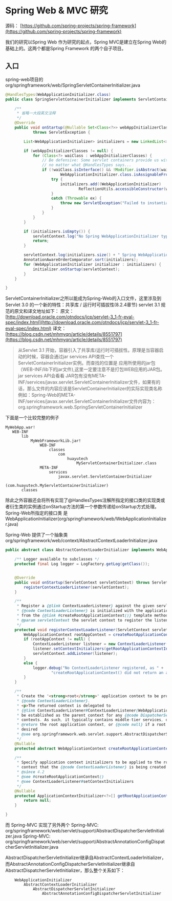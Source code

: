 # Spring Web & MVC 研究

源码：
[https://github.com/spring-projects/spring-framework](https://github.com/spring-projects/spring-framework)

我们的研究以Spring Web 作为研究的起点，Spring MVC是建立在Spring Web的基础上的。这两个都是Spring Framework 的两个自子项目。

## 入口
spring-web项目的 org/springframework/web/SpringServletContainerInitializer.java
```java
@HandlesTypes(WebApplicationInitializer.class)
public class SpringServletContainerInitializer implements ServletContainerInitializer {

	/**
	 * 省略一大段英文注释
	 */
	@Override
	public void onStartup(@Nullable Set<Class<?>> webAppInitializerClasses, ServletContext servletContext)
			throws ServletException {

		List<WebApplicationInitializer> initializers = new LinkedList<>();

		if (webAppInitializerClasses != null) {
			for (Class<?> waiClass : webAppInitializerClasses) {
				// Be defensive: Some servlet containers provide us with invalid classes,
				// no matter what @HandlesTypes says...
				if (!waiClass.isInterface() && !Modifier.isAbstract(waiClass.getModifiers()) &&
						WebApplicationInitializer.class.isAssignableFrom(waiClass)) {
					try {
						initializers.add((WebApplicationInitializer)
								ReflectionUtils.accessibleConstructor(waiClass).newInstance());
					}
					catch (Throwable ex) {
						throw new ServletException("Failed to instantiate WebApplicationInitializer class", ex);
					}
				}
			}
		}

		if (initializers.isEmpty()) {
			servletContext.log("No Spring WebApplicationInitializer types detected on classpath");
			return;
		}

		servletContext.log(initializers.size() + " Spring WebApplicationInitializers detected on classpath");
		AnnotationAwareOrderComparator.sort(initializers);
		for (WebApplicationInitializer initializer : initializers) {
			initializer.onStartup(servletContext);
		}
	}

}
```

ServletContainerInitializer之所以能成为Spring-Web的入口文件，这里涉及到Servlet 3.0 的一个新的特性：共享库 / 运行时可插拔性(8.2.4章节)
servlet 3.1 规范的原文和译文地址如下：
原文：[http://download.oracle.com/otndocs/jcp/servlet-3_1-fr-eval-spec/index.html](http://download.oracle.com/otndocs/jcp/servlet-3_1-fr-eval-spec/index.html)
译文：[https://blog.csdn.net/mhmyqn/article/details/8551797](https://blog.csdn.net/mhmyqn/article/details/8551797)

> 从Servlet 3.1 开始，容器引入了共享库/运行时可插拔性。原理是当容器启动的时候，容器会通过jar services API查找一个ServletContainerInitializer实例。而查找的位置是
> 应用所使用的jar包（WEB-INF/lib下的jar文件),这里一定要注意不是打包WEB应用的JAR包。jar services API会看看
> JAR包有没有META-INF/services/javax.servlet.ServletContainerInitializer文件，如果有的话，那么文件的内容应该是ServletContainerInitializer的实际实现类名称
> 例如：Spring-Web的META-INF/services/javax.servlet.ServletContainerInitializer文件内容为：
> org.springframework.web.SpringServletContainerInitializer

下面是一个比较完整的例子
```
MyWebApp.war!
   WEB-INF
       lib
           MyWebFrameworkLib.jar!
               WEB-INF
                   classes
                       com
                           huayutech
                               MyServletContainerInitializer.class
               META-INF
                   services
                       javax.servlet.ServletContainerInitializer
                           (com.huayutech.MyServletContainerInitializer)
       classes
```

除此之外容器还会将所有实现了@HandlesTypes注解所指定的接口类的实现类或者衍生类的实例通过onStartup方法的第一个参数传递给onStartup方式处理。Spring-Web所指定的接口类
是WebApplicationInitializer(org/springframework/web/WebApplicationInitializer.java)

Spring-Web 提供了一个抽象类
org/springframework/web/context/AbstractContextLoaderInitializer.java
```java
public abstract class AbstractContextLoaderInitializer implements WebApplicationInitializer {

	/** Logger available to subclasses */
	protected final Log logger = LogFactory.getLog(getClass());


	@Override
	public void onStartup(ServletContext servletContext) throws ServletException {
		registerContextLoaderListener(servletContext);
	}

	/**
	 * Register a {@link ContextLoaderListener} against the given servlet context. The
	 * {@code ContextLoaderListener} is initialized with the application context returned
	 * from the {@link #createRootApplicationContext()} template method.
	 * @param servletContext the servlet context to register the listener against
	 */
	protected void registerContextLoaderListener(ServletContext servletContext) {
		WebApplicationContext rootAppContext = createRootApplicationContext();
		if (rootAppContext != null) {
			ContextLoaderListener listener = new ContextLoaderListener(rootAppContext);
			listener.setContextInitializers(getRootApplicationContextInitializers());
			servletContext.addListener(listener);
		}
		else {
			logger.debug("No ContextLoaderListener registered, as " +
					"createRootApplicationContext() did not return an application context");
		}
	}

	/**
	 * Create the "<strong>root</strong>" application context to be provided to the
	 * {@code ContextLoaderListener}.
	 * <p>The returned context is delegated to
	 * {@link ContextLoaderListener#ContextLoaderListener(WebApplicationContext)} and will
	 * be established as the parent context for any {@code DispatcherServlet} application
	 * contexts. As such, it typically contains middle-tier services, data sources, etc.
	 * @return the root application context, or {@code null} if a root context is not
	 * desired
	 * @see org.springframework.web.servlet.support.AbstractDispatcherServletInitializer
	 */
	@Nullable
	protected abstract WebApplicationContext createRootApplicationContext();

	/**
	 * Specify application context initializers to be applied to the root application
	 * context that the {@code ContextLoaderListener} is being created with.
	 * @since 4.2
	 * @see #createRootApplicationContext()
	 * @see ContextLoaderListener#setContextInitializers
	 */
	@Nullable
	protected ApplicationContextInitializer<?>[] getRootApplicationContextInitializers() {
		return null;
	}

}
```

而 Spring-MVC 实现了另外两个
Spring-MVC: org/springframework/web/servlet/support/AbstractDispatcherServletInitializer.java
Spring-MVC: org/springframework/web/servlet/support/AbstractAnnotationConfigDispatcherServletInitializer.java

AbstractDispatcherServletInitializer继承自AbstractContextLoaderInitializer，而AbstractAnnotationConfigDispatcherServletInitializer继承自AbstractDispatcherServletInitializer，那么整个关系如下：
```
    WebApplicationInitializer
        AbstractContextLoaderInitializer
            AbstractDispatcherServletInitializer
                AbstractAnnotationConfigDispatcherServletInitializer
```




